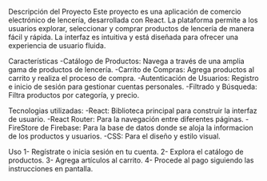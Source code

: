 Descripción del Proyecto
Este proyecto es una aplicación de comercio electrónico de lencería, desarrollada con React. La plataforma permite a los usuarios explorar, seleccionar y comprar productos de lencería de manera fácil y rápida. La interfaz es intuitiva y está diseñada para ofrecer una experiencia de usuario fluida.

Características
-Catálogo de Productos: Navega a través de una amplia gama de productos de lencería.
-Carrito de Compras: Agrega productos al carrito y realiza el proceso de compra.
-Autenticación de Usuarios: Registro e inicio de sesión para gestionar cuentas personales.
-Filtrado y Búsqueda: Filtra productos por categoría, y precio.

Tecnologias utilizadas:
-React: Biblioteca principal para construir la interfaz de usuario.
-React Router: Para la navegación entre diferentes páginas.
-FireStore de Firebase: Para la base de datos donde se aloja la informacion de los productos y usuarios.
-CSS: Para el diseño y estilo visual.


Uso
1- Regístrate o inicia sesión en tu cuenta.
2- Explora el catálogo de productos.
3- Agrega artículos al carrito.
4- Procede al pago siguiendo las instrucciones en pantalla.
